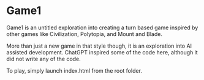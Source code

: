 # Game1

Game1 is an untitled exploration into creating a turn based game inspired by other games like Civilization, Polytopia, and Mount and Blade. 

More than just a new game in that style though, it is an exploration into AI assisted development. ChatGPT inspired some of the code here, although it did not write any of the code.

To play, simply launch index.html from the root folder.